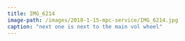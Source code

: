 ```yaml
---
title: IMG_6214
image-path: /images/2018-1-15-mpc-service/IMG_6214.jpg
caption: "next one is next to the main vol wheel"
---
```

